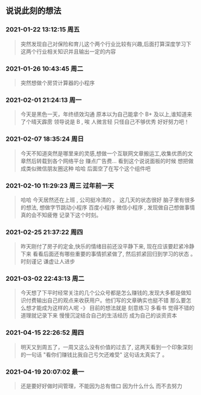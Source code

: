 ## 说说此刻的想法

### 2021-01-22 13:12:15 周五

> 突然发现自己对保险和育儿这个两个行业比较有兴趣,后面打算深度学习下这两个行业相关知识并且输出一定的内容

### 2021-01-26 10:43:45 周二

> 突然想做个房贷计算器的小程序

### 2021-02-01 21:24:13 周一

> 今天是黑色一天，年终绩效沟通 原本以为自己能拿个 B+ 及以上,谁知道来了个晴天霹雳 领导说是 B , 唉 人微言轻 只怪自己不够优秀 好好努力吧！

### 2021-02-07 18:35:24 周日 

> 今天不知道突然是哪里来的灵感,想做一个互联网文章搬运工,收集优质的文章然后转载到各个网络平台 赚点广告费... 看到这个说说面板的时候 想把做成类似微信朋友圈这种 哈哈 后面空了在写个这个组件吧

### 2021-02-10 11:29:23 周三 过年前一天 

> 哈哈 今天居然还在上班 , 公司挺冷清的 。 这几天的状态很好 脑子里有很多的想法, 想做字节跳动小程序 百度小程序 微信小程序 , 发现做自己想做事情 真的会不知疲倦 记录下这个时刻。

### 2021-02-25 21:37:22 周四

> 昨天刚付了房子的定金,快乐的情绪目前还没平静下来, 现在应该要赶紧冷静下来 看看后面还有哪些重要的事情抓紧做了, 然后抓紧回归到学习的状态 。时刻谨记 谦虚让人进步 


### 2021-03-02 22:43:13 周二

> 今天想了下平时经常关注的几个公众号都是怎么赚钱的,发现大多都是做知识付费输出自己的观点来收获用户。他们写的文章确实也挺不错 那么要怎么想才能成为这样的人呢 -》 目前的想法就是 刻意练习 多看书 觉得不错的道理就记录下来 慢慢沉淀结合自己的生活经历 成为自己的谈资资本 

### 2021-04-15 22:26:52 周四

>  明天又到周五了，一周又这么没有价值的过去了, 这两天看到一个印象深刻的一句话 "看你们赚钱比我自己亏欠还难受" 这句话太真实了 。


### 2021-04-19 20:07:02 最一

> 还是要好好做时间管理，不能因为总有借口 因为什么什么 而不去努力